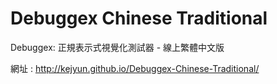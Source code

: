 Debuggex Chinese Traditional
============================

Debuggex: 正規表示式視覺化測試器 - 線上繁體中文版

網址 : http://kejyun.github.io/Debuggex-Chinese-Traditional/
